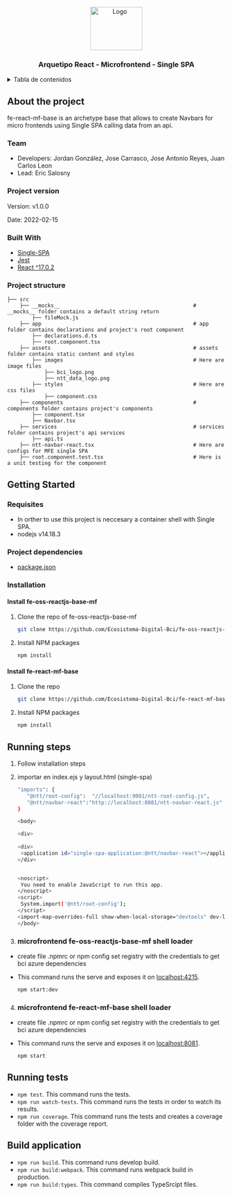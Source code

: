 <div id="top"></div>

<!-- PROJECT LOGO -->
<br />
<div align="center">
  <a>
    <img src="https://upload.wikimedia.org/wikipedia/commons/thumb/4/47/React.svg/250px-React.svg.png" alt="Logo" width="120" height="100">
  </a>

  <h3 align="center">Arquetipo React - Microfrontend - Single SPA</h3>
</div>



<!-- TABLE OF CONTENTS -->
<details>
  <summary>Tabla de contenidos</summary>
  <ol>
    <li>
      <a href="#about-the-project">About the poroject</a>
      <ul>
        <li><a href="#team">Team</a></li>
        <li><a href="#project-version">Project version</a></li>
        <li><a href="#built-with">Built With</a></li>
        <li><a href="#project-structure">Project structure</a></li>
      </ul>
    </li>
    <li>
      <a href="#getting-started">Getting Started</a>
      <ul>
        <li><a href="#requisites">Requisites</a></li>
        <li><a href="#project-dependencies">Project dependencies</a></li>
        <li><a href="#installation">Installation</a></li>
        <ul>
          <li><a href="#install-fe-oss-reactjs-base-mf">Install fe-oss-reactjs-base-mf</a></li>
          <li><a href="#install-fe-react-mf-base">Install fe-react-mf-base</a></li>
        </ul>
        <li><a href="#running-steps">Running steps</a></li>
        <ul>
          <li><a href="#microfrontend-fe-oss-reactjs-base-mf-shell-loader">microfrontend fe-oss-reactjs-base-mf shell loader</a></li>
          <li><a href="#microfrontend-fe-react-mf-base-shell-loader">microfrontend fe-react-mf-base shell loader</a></li>
          <li><a href="#running-tests">Running tests</a></li>
          <li><a href="#build-application">Build aplication</a></li>
        </ul>
      </ul>
    </li>
  </ol>
</details>

<!-- About the project -->
## About the project
fe-react-mf-base is an archetype base that allows to create Navbars for micro frontends using Single SPA calling data from an api.

<!-- Team -->
### Team

- Developers: Jordan González, Jose Carrasco, Jose Antonio Reyes, Juan Carlos Leon
- Lead: Eric Salosny

<!-- Project version -->
### Project version
Version: v1.0.0

Date: 2022-02-15

<!-- Built With -->
### Built With

* [Single-SPA](https://single-spa.js.org/)
* [Jest](https://jestjs.io/)
* [React ^17.0.2](https://reactjs.org/)

<!-- Project structure -->
### Project structure

    ├── src                                                     
        ├── __mocks__                                           # __mocks__ folder contains a default string return
            ├── fileMock.js
        ├── app                                                 # app folder contains declarations and project's root component
            ├── declarations.d.ts
            ├── root.component.tsx            
        ├── assets                                              # assets folder contains static content and styles
            ├── images                                          # Here are image files
                ├── bci_logo.png
                ├── ntt_data_logo.png
            ├── styles                                          # Here are css files
                ├── component.css
        ├── components                                          # components folder contains project's components
            ├── component.tsx
            ├── Navbar.tsx 
        ├── services                                            # services folder contains project's api services
            ├── api.ts
        ├── ntt-navbar-react.tsx                                # Here are configs for MFE single SPA
        ├── root.component.test.tsx                             # Here is a unit testing for the component


<!-- GETTING STARTED -->
## Getting Started

<!-- Requisites -->
### Requisites

- In orther to use this project is neccesary a container shell with Single SPA.
- nodejs v14.18.3

<!-- Project dependencies -->
### Project dependencies

- [package.json](package.json)

<!-- Installation -->
### Installation

<!-- git clone https://github.com/frodrisu/Celula_Microfrontend/tree/Arquetipos/fe-oss-ng-base-mf -->

<!-- Install fe-oss-reactjs-base-mf -->
#### Install fe-oss-reactjs-base-mf
1. Clone the repo of fe-oss-reactjs-base-mf
   ```sh
   git clone https://github.com/Ecosistema-Digital-Bci/fe-oss-reactjs-base-mf.git
   ```
2. Install NPM packages
   ```sh
   npm install
   ```
<!-- Install fe-react-mf-base -->
#### Install fe-react-mf-base
1. Clone the repo
   ```sh
   git clone https://github.com/Ecosistema-Digital-Bci/fe-react-mf-base.git
   ```
2. Install NPM packages
   ```sh
   npm install
   ```

<!-- Running steps -->
## Running steps

1. Follow installation steps
2. importar en index.ejs y layout.html (single-spa)

   ```sh
   "imports": {
      "@ntt/root-config":  "//localhost:9001/ntt-root-config.js", 
      "@ntt/navbar-react":"http://localhost:8081/ntt-navbar-react.js"  
   }
   
   <body>

   <div>
    
   <div>
    <application id="single-spa-application:@ntt/navbar-react"></application>
   </div>


   <noscript>
    You need to enable JavaScript to run this app.
   </noscript>
   <script>
    System.import('@ntt/root-config');
   </script>
   <import-map-overrides-full show-when-local-storage="devtools" dev-libs></import-map-overrides-full>
   </body>
   ```

<!-- microfrontend fe-oss-reactjs-base-mf shell loader -->
3. ###  microfrontend fe-oss-reactjs-base-mf shell loader 
-  create file .npmrc or npm config set registry <registry url> with the credentials to get bci azure dependencies
- This command runs the serve and exposes it on [localhost:4215](http://localhost:4215/).

   ```sh
   npm start:dev
   ```

<!-- microfrontend fe-react-mf-base shell loader -->
4. ###  microfrontend fe-react-mf-base shell loader
-  create file .npmrc or npm config set registry <registry url> with the credentials to get bci azure dependencies
- This command runs the serve and exposes it on [localhost:8081](http://localhost:8081/).

   ```sh
   npm start
   ```

<!-- Runnig tests -->
## Running tests
- `npm test`. This command runs the tests.
- `npm run watch-tests`. This command runs the tests in order to watch its results.
- `npm run coverage`. This command runs the tests and creates a coverage folder with the coverage report.

<!-- Build application -->
## Build application
- `npm run build`.  This command runs develop build.
- `npm run build:webpack`. This command runs webpack build in production.
- `npm run build:types`. This command compiles TypeSrcipt files.
